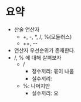 # 요약
- 산술 연산자
  - +, -, *, /, %(모듈러스)
  - ++, --
- 연산자 우선순위가 존재한다.
- /, % 에 대해 살펴보자
  - /
    - 정수끼리: 몫이 나옴
    - 실수끼리: 
  - %: 나머지만
    - 실수끼리: 오
